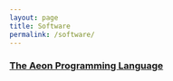```yaml
---
layout: page
title: Software
permalink: /software/
---
```


### [The Aeon Programming Language](pcanelas.com/software/aeon) 
